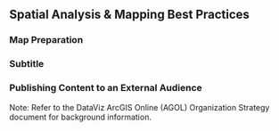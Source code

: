 ## Spatial Analysis & Mapping Best Practices  

### Map Preparation  

### Subtitle

### Publishing Content to an External Audience 

Note: Refer to the DataViz ArcGIS Online (AGOL) Organization Strategy document for background information.
